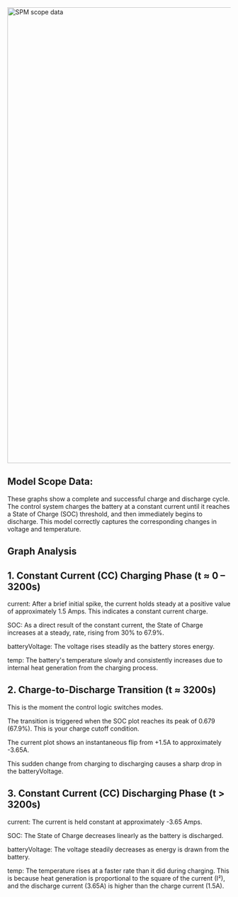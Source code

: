 <img width="1911" height="1026" alt="SPM scope data" src="https://github.com/user-attachments/assets/84b0c9d1-9d33-4158-9769-8aaca02725f4" />


## Model Scope Data:

These graphs show a complete and successful charge and discharge cycle. The control system charges the battery at a constant current until it reaches a State of Charge (SOC) threshold, and then immediately begins to discharge. This model correctly captures the corresponding changes in voltage and temperature.

## Graph Analysis

## 1. Constant Current (CC) Charging Phase (t ≈ 0 – 3200s)
current: After a brief initial spike, the current holds steady at a positive value of approximately 1.5 Amps. This indicates a constant current charge.

SOC: As a direct result of the constant current, the State of Charge increases at a steady, rate, rising from 30% to 67.9%.

batteryVoltage: The voltage rises steadily as the battery stores energy.

temp: The battery's temperature slowly and consistently increases due to internal heat generation from the charging process.

## 2. Charge-to-Discharge Transition (t ≈ 3200s)
This is the moment the control logic switches modes.

The transition is triggered when the SOC plot reaches its peak of 0.679 (67.9%). This is your charge cutoff condition.

The current plot shows an instantaneous flip from +1.5A to approximately -3.65A.

This sudden change from charging to discharging causes a sharp drop in the batteryVoltage.

## 3. Constant Current (CC) Discharging Phase (t > 3200s)
current: The current is held constant at approximately -3.65 Amps.

SOC: The State of Charge decreases linearly as the battery is discharged.

batteryVoltage: The voltage steadily decreases as energy is drawn from the battery.

temp: The temperature rises at a faster rate than it did during charging. This is because heat generation is proportional to the square of the current (I²), and the discharge current (3.65A) is higher than the charge current (1.5A).
